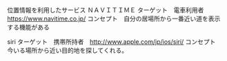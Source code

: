 位置情報を利用したサービス
ＮＡＶＩＴＩＭＥ ターゲット　電車利用者　https://www.navitime.co.jp/
コンセプト　自分の居場所から一番近い道を表示する機能がある

siri ターゲット　携帯所持者　http://www.apple.com/jp/ios/siri/
コンセプト　今いる場所から近い目的地を探してくれる。
